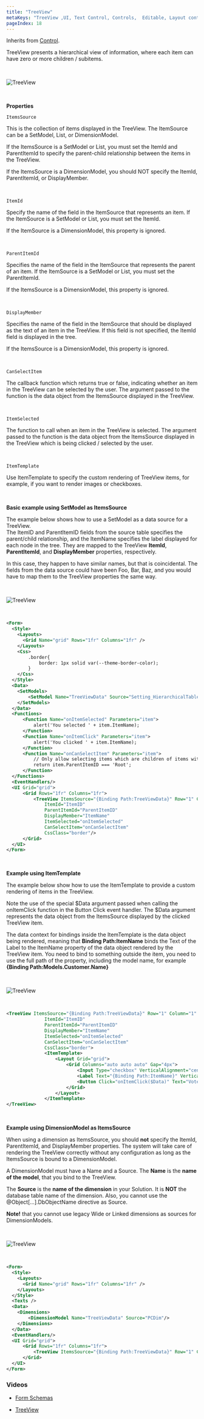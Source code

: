 ```yaml
---
title: "TreeView"
metaKeys: "TreeView ,UI, Text Control, Controls,  Editable, Layout control, create sub layout containers, grids, form schema, child, nested"
pageIndex: 18
---
```


Inherits from [Control](control.md).

TreeView presents a hierarchical view of information, where each item can have zero or more children / subitems.

<br/>

![TreeView](https://profitbasedocs.blob.core.windows.net/images/TreeView1.png)

<br/>

**Properties**

`ItemsSource`

This is the collection of items displayed in the TreeView. The ItemSource can be a SetModel, List, or DimensionModel.

If the ItemsSource is a SetModel or List, you must set the ItemId and ParentItemId to specify the parent-child relationship between the items in the TreeView.

If the ItemsSource is a DimensionModel, you should NOT specify the ItemId, ParentItemId, or DisplayMember.

<br/>

`ItemId`

Specify the name of the field in the ItemSource that represents an item. If the ItemSource is a SetModel or List, you must set the ItemId.

If the ItemSource is a DimensionModel, this property is ignored.

<br/>

`ParentItemId`

Specifies the name of the field in the ItemSource that represents the parent of an item. If the ItemSource is a SetModel or List, you must set the ParentItemId.

If the ItemsSource is a DimensionModel, this property is ignored.

<br/>

`DisplayMember`

Specifies the name of the field in the ItemSource that should be displayed as the text of an item in the TreeView. If this field is not specified, the ItemId field is displayed in the tree.

If the ItemsSource is a DimensionModel, this property is ignored.

<br/>

`CanSelectItem`

The callback function which returns true or false, indicating whether an item in the TreeView can be selected by the user. The argument passed to the function is the data object from the ItemsSource displayed in the TreeView.

<br/>

`ItemSelected`

The function to call when an item in the TreeView is selected. The argument passed to the function is the data object from the ItemsSource displayed in the TreeView which is being clicked / selected by the user.

<br/>

`ItemTemplate`

Use ItemTemplate to specify the custom rendering of TreeView items, for example, if you want to render images or checkboxes.

<br/>

**Basic example using SetModel as ItemsSource**

The example below shows how to use a SetModel as a data source for a TreeView.  
The ItemID and ParentItemID fields from the source table specifies the parent/child relationship, and the ItemName specifies the label displayed for each node in the tree. They are mapped to the TreeView **ItemId**, **ParentItemId**, and **DisplayMember** properties, respectively.

In this case, they happen to have similar names, but that is coincidental. The fields from the data source could have been Foo, Bar, Baz, and you would have to map them to the TreeView properties the same way.

<br/>

![TreeView](https://profitbasedocs.blob.core.windows.net/images/TreeView2.png)

<br/>

```xml
<Form>
  <Style>
    <Layouts>
      <Grid Name="grid" Rows="1fr" Columns="1fr" />
    </Layouts>
    <Css>
        .border{
            border: 1px solid var(--theme-border-color);
        }
    </Css>
  </Style>
  <Data>
    <SetModels>
        <SetModel Name="TreeViewData" Source="Setting_HierarchicalTable_11022021184313" Fields="ItemID, ItemName, ParentItemID, SomeBool, VotingDisabled"/>
    </SetModels>
  </Data>
  <Functions>
      <Function Name="onItemSelected" Parameters="item">
          alert('You selected ' + item.ItemName);
      </Function>
      <Function Name="onItemClick" Parameters="item">
          alert('You clicked ' + item.ItemName);
      </Function>
      <Function Name="onCanSelectItem" Parameters="item">
          // Only allow selecting items which are children of items with Id 'Root'
          return item.ParentItemID === 'Root';
      </Function>
  </Functions>
  <EventHandlers/>
  <UI Grid="grid">
      <Grid Rows="1fr" Columns="1fr">
          <TreeView ItemsSource="{Binding Path:TreeViewData}" Row="1" Column="1"
              ItemId="ItemID"
              ParentItemId="ParentItemID"
              DisplayMember="ItemName"
              ItemSelected="onItemSelected"
              CanSelectItem="onCanSelectItem"
              CssClass="border"/>
      </Grid>
  </UI>
</Form>
```

<br/>

**Example using ItemTemplate**

The example below show how to use the ItemTemplate to provide a custom rendering of items in the TreeView.

Note the use of the special $Data argument passed when calling the onItemClick function in the Button Click event handler. The $Data argument represents the data object from the ItemsSource displayed by the clicked TreeView item.

The data context for bindings inside the ItemTemplate is the data object being rendered, meaning that **Binding Path:ItemName** binds the Text of the Label to the ItemName property of the data object rendered by the TreeView item. You need to bind to something outside the item, you need to use the full path of the property, including the model name, for example **{Binding Path:Models.Customer.Name}**

<br/>

![TreeView](https://profitbasedocs.blob.core.windows.net/images/TreeView3.png)

<br/>

```xml
<TreeView ItemsSource="{Binding Path:TreeViewData}" Row="1" Column="1"
              ItemId="ItemID"
              ParentItemId="ParentItemID"
              DisplayMember="ItemName"
              ItemSelected="onItemSelected"
              CanSelectItem="onCanSelectItem"
              CssClass="border">
              <ItemTemplate>
                  <Layout Grid="grid">
                      <Grid Columns="auto auto auto" Gap="4px">
                          <Input Type="checkbox" VerticalAlignment="center" Value="{Binding Path:SomeBool}" />
                          <Label Text="{Binding Path:ItemName}" VerticalAlignment="center" Column="2"/>
                          <Button Click="onItemClick($Data)" Text="Vote!" StopClickEventPropagation="true" Column="4" Type="Link" Disabled="{Binding Path:VotingDisabled}" />
                      </Grid>
                  </Layout>
              </ItemTemplate>
</TreeView>
```

<br/>

**Example using DimensionModel as ItemsSource**

When using a dimension as ItemsSource, you should **not** specify the ItemId, ParentItemId, and DisplayMember properties. The system will take care of rendering the TreeView correctly without any configuration as long as the ItemsSource is bound to a DimensionModel.

A DimensionModel must have a Name and a Source. The **Name** is the **name of the model**, that you bind to the TreeView.

The **Source** is the **name of the dimension** in your Solution. It is **NOT** the database table name of the dimension. Also, you cannot use the @Object[…].DbObjectName directive as Source.

**Note!** that you cannot use legacy Wide or Linked dimensions as sources for DimensionModels.

<br/>

![TreeView](https://profitbasedocs.blob.core.windows.net/images/TreeView4.png)

<br/>

```xml
<Form>
  <Style>
    <Layouts>
      <Grid Name="grid" Rows="1fr" Columns="1fr" />
    </Layouts>
  </Style>
  <Texts />
  <Data>
    <Dimensions>
        <DimensionModel Name="TreeViewData" Source="PCDim"/>
    </Dimensions>
  </Data>
  <EventHandlers/>
  <UI Grid="grid">
      <Grid Rows="1fr" Columns="1fr">
          <TreeView ItemsSource="{Binding Path:TreeViewData}" Row="1" Column="1" />
      </Grid>
  </UI>
</Form>
```

### Videos

- [Form Schemas](../../../../videos/formschemas.md)

- [TreeView](https://profitbasedocs.blob.core.windows.net/videos/Form%20Schema%20-%20Control%20-%20TreeView.mp4)
